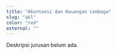 ```yaml
---
title: "Akuntansi dan Keuangan Lembaga"
slug: "akl"
color: "red"
external: ""
---
```

Deskripsi jurusan belum ada.